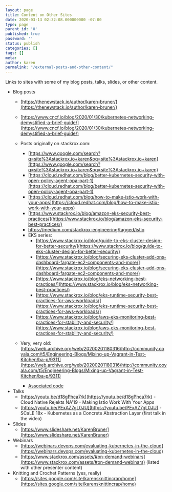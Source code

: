 ```yaml
---
layout: page
title: Content on Other Sites
date: 2020-03-13 02:32:08.000000000 -07:00
type: page
parent_id: '0'
published: true
password: ''
status: publish
categories: []
tags: []
meta:
author: karen
permalink: "/external-posts-and-other-content/"
---
```


Links to sites with some of my blog posts, talks, slides, or other content.


* Blog posts
  * [https://thenewstack.io/author/karen-bruner/](https://thenewstack.io/author/karen-bruner/)
  * [https://www.cncf.io/blog/2020/01/30/kubernetes-networking-demystified-a-brief-guide/](https://www.cncf.io/blog/2020/01/30/kubernetes-networking-demystified-a-brief-guide/)
  * Posts originally on stackrox.com:
    * [https://www.google.com/search?q=site%3Astackrox.io+karen&oq=site%3Astackrox.io+karen](https://www.google.com/search?q=site%3Astackrox.io+karen&oq=site%3Astackrox.io+karen)
    * [https://cloud.redhat.com/blog/better-kubernetes-security-with-open-policy-agent-opa-part-1](https://cloud.redhat.com/blog/better-kubernetes-security-with-open-policy-agent-opa-part-1)
    * [https://cloud.redhat.com/blog/how-to-make-istio-work-with-your-apps](https://cloud.redhat.com/blog/how-to-make-istio-work-with-your-apps)
    * [https://www.stackrox.io/blog/amazon-eks-security-best-practices/](https://www.stackrox.io/blog/amazon-eks-security-best-practices/)
    * <https://medium.com/stackrox-engineering/tagged/istio>
    * EKS series:
      * [https://www.stackrox.io/blog/guide-to-eks-cluster-design-for-better-security/](https://www.stackrox.io/blog/guide-to-eks-cluster-design-for-better-security/)
      * [https://www.stackrox.io/blog/securing-eks-cluster-add-ons-dashboard-fargate-ec2-components-and-more/](https://www.stackrox.io/blog/securing-eks-cluster-add-ons-dashboard-fargate-ec2-components-and-more/)
      * [https://www.stackrox.io/blog/eks-networking-best-practices/](https://www.stackrox.io/blog/eks-networking-best-practices/)
      * [https://www.stackrox.io/blog/eks-runtime-security-best-practices-for-aws-workloads/](https://www.stackrox.io/blog/eks-runtime-security-best-practices-for-aws-workloads/)
      * [https://www.stackrox.io/blog/aws-eks-monitoring-best-practices-for-stability-and-security/](https://www.stackrox.io/blog/aws-eks-monitoring-best-practices-for-stability-and-security/)

  * Very, very old: [https://web.archive.org/web/20200201180316/http://community.ooyala.com/t5/Engineering-Blogs/Mixing-up-Vagrant-in-Test-Kitchen/ba-p/9311](https://web.archive.org/web/20200201180316/http://community.ooyala.com/t5/Engineering-Blogs/Mixing-up-Vagrant-in-Test-Kitchen/ba-p/9311)
    * [Associated code](https://github.com/ooyala/kitchen-vagrant-disks/)
* Talks
  * [https://youtu.be/d18gPhca7rk](https://youtu.be/d18gPhca7rk) - Cloud Native Rejekts NA'19 - Making Istio Work With Your Apps
  * [https://youtu.be/PExAZ7gL0JU](https://youtu.be/PExAZ7gL0JU) - SCaLE 18x - Kubernetes as a Concrete Abstraction Layer (first talk in the video)
* Slides
  * [https://www.slideshare.net/KarenBruner](https://www.slideshare.net/KarenBruner)
* Webinars
  * [https://webinars.devops.com/evaluating-kubernetes-in-the-cloud](https://webinars.devops.com/evaluating-kubernetes-in-the-cloud)
  * [https://www.stackrox.com/assets/#on-demand-webinars](https://www.stackrox.com/assets/#on-demand-webinars) (listed with other presenter content)
* Knitting and Crochet Patterns (yes, really)
  * [https://sites.google.com/site/karensknittincrap/home](https://sites.google.com/site/karensknittincrap/home)




